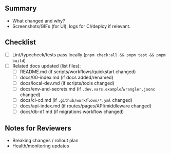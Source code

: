 ## Summary

- What changed and why?
- Screenshots/GIFs (for UI), logs for CI/deploy if relevant.

## Checklist

- [ ] Lint/typecheck/tests pass locally (`pnpm check:all && pnpm test && pnpm build`)
- [ ] Related docs updated (list files):
  - [ ] README.md (if scripts/workflows/quickstart changed)
  - [ ] docs/00-index.md (if docs added/renamed)
  - [ ] docs/local-dev.md (if scripts/tools changed)
  - [ ] docs/env-and-secrets.md (if `.dev.vars.example`/`wrangler.jsonc` changed)
  - [ ] docs/ci-cd.md (if `.github/workflows/*.yml` changed)
  - [ ] docs/api-index.md (if routes/pages/API/middleware changed)
  - [ ] docs/db-d1.md (if migrations workflow changed)

## Notes for Reviewers

- Breaking changes / rollout plan
- Health/monitoring updates

